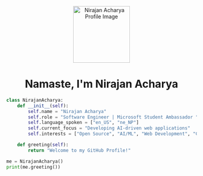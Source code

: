 <!-- Profile Image -->
<p align="center">
  <img src="https://github.com/nirajanacharya/nirajanacharya/blob/main/ascii-art.png" width="150" height="150" alt="Nirajan Acharya Profile Image">
</p>

<h1 align="center">Namaste, I'm Nirajan Acharya</h1>

```python
class NirajanAcharya:
    def __init__(self):
        self.name = "Nirajan Acharya"
        self.role = "Software Engineer | Microsoft Student Ambassador "
        self.language_spoken = ["en_US", "ne_NP"]
        self.current_focus = "Developing AI-driven web applications"
        self.interests = ["Open Source", "AI/ML", "Web Development", "Community Work"]

    def greeting(self):
        return "Welcome to my GitHub Profile!"

me = NirajanAcharya()
print(me.greeting())
